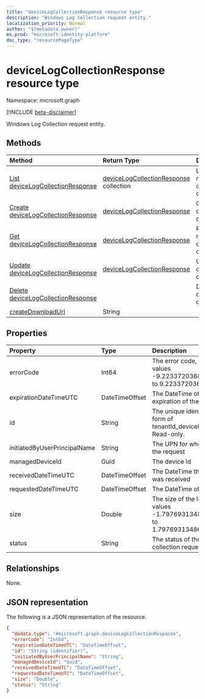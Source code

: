 ```yaml
---
title: "deviceLogCollectionResponse resource type"
description: "Windows Log Collection request entity."
localization_priority: Normal
author: "$(metadata.owner)"
ms.prod: "microsoft-identity-platform"
doc_type: "resourcePageType"
---
```


# deviceLogCollectionResponse resource type

Namespace: microsoft.graph

[!INCLUDE [beta-disclaimer](../../includes/beta-disclaimer.md)]

Windows Log Collection request entity.

## Methods

| Method                                                                                    | Return Type                                                                     | Description                                                                |
| :---------------------------------------------------------------------------------------- | :------------------------------------------------------------------------------ | :------------------------------------------------------------------------- |
| [List deviceLogCollectionResponse](../api/intune-devicelogcollectionresponse-list.md)     | [deviceLogCollectionResponse](intune-deviceLogCollectionResponse.md) collection | List properties and relationships of a deviceLogCollectionResponse object. |
| [Create deviceLogCollectionResponse](../api/intune-devicelogcollectionresponse-create.md) | [deviceLogCollectionResponse](intune-deviceLogCollectionResponse.md)            | Create a new deviceLogCollectionResponse object.                           |
| [Get deviceLogCollectionResponse](../api/intune-devicelogcollectionresponse-get.md)       | [deviceLogCollectionResponse](intune-deviceLogCollectionResponse.md)            | Read properties and relationships of a deviceLogCollectionResponse object. |
| [Update deviceLogCollectionResponse](../api/intune-devicelogcollectionresponse-update.md) | [deviceLogCollectionResponse](intune-deviceLogCollectionResponse.md)            | Update the properties of a deviceLogCollectionResponse object.             |
| [Delete deviceLogCollectionResponse](../api/intune-devicelogcollectionresponse-delete.md) |                                                                                 | Delete a deviceLogCollectionResponse object.                               |
| [createDownloadUrl](../api/intune-devicelogcollectionresponse-createDownloadUrl.md)       | String                                                                          |                                                                            |

## Properties

| Property                     | Type           | Description                                                                        |
| :--------------------------- | :------------- | :--------------------------------------------------------------------------------- |
| errorCode                    | Int64          | The error code, if any. Valid values -9.22337203685478E+18 to 9.22337203685478E+18 |
| expirationDateTimeUTC        | DateTimeOffset | The DateTime of the expiration of the logs                                         |
| id                           | String         | The unique identifier in the form of tenantId_deviceId_requestId Read-only.        |
| initiatedByUserPrincipalName | String         | The UPN for who initiated the request                                              |
| managedDeviceId              | Guid           | The device Id                                                                      |
| receivedDateTimeUTC          | DateTimeOffset | The DateTime the request was received                                              |
| requestedDateTimeUTC         | DateTimeOffset | The DateTime of the request                                                        |
| size                         | Double         | The size of the logs. Valid values -1.79769313486232E+308 to 1.79769313486232E+308 |
| status                       | String         | The status of the log collection request                                           |

## Relationships

None.

## JSON representation

The following is a JSON representation of the resource.

<!-- {
  "blockType": "resource",
  "keyProperty": "id",
  "@odata.type": "microsoft.graph.deviceLogCollectionResponse",
  "baseType": "microsoft.graph.entity",
  "openType": False
}
-->

```json
{
  "@odata.type": "#microsoft.graph.deviceLogCollectionResponse",
  "errorCode": "Int64",
  "expirationDateTimeUTC": "DateTimeOffset",
  "id": "String (identifier)",
  "initiatedByUserPrincipalName": "String",
  "managedDeviceId": "Guid",
  "receivedDateTimeUTC": "DateTimeOffset",
  "requestedDateTimeUTC": "DateTimeOffset",
  "size": "Double",
  "status": "String"
}
```
